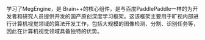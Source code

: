 学习了MegEngine，是 Brain++的核心组件，是与百度PaddlePaddle一样的为开发者和研究人员提供开发的国产原创深度学习框架。这该框架主要用于旷视内部进行计算机视觉领域的算法开发工作，包括大规模的图像检测、分割、识别任务等，因此在计算机视觉领域具备独特的优势。

